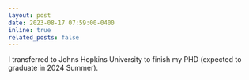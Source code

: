 ```yaml
---
layout: post
date: 2023-08-17 07:59:00-0400
inline: true
related_posts: false
---
```


I transferred to Johns Hopkins University to finish my PHD (expected to graduate in 2024 Summer).